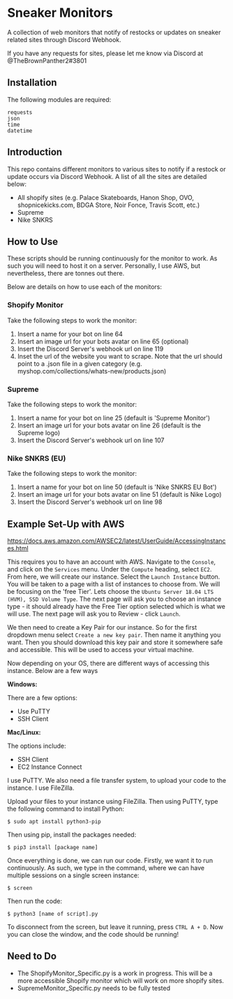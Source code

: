 # Sneaker Monitors
A collection of web monitors that notify of restocks or updates on sneaker related sites through Discord Webhook.

If you have any requests for sites, please let me know via Discord at @TheBrownPanther2#3801

## Installation
The following modules are required:
```
requests
json
time
datetime
```

## Introduction

This repo contains different monitors to various sites to notify if a restock or update occurs via Discord Webhook. A list of all the sites are detailed below:
- All shopify sites (e.g. Palace Skateboards, Hanon Shop, OVO, shopnicekicks.com, BDGA Store, Noir Fonce, Travis Scott, etc.)
- Supreme
- Nike SNKRS

## How to Use

These scripts should be running continuously for the monitor to work. As such you will need to host it on a server. Personally, I use AWS, but nevertheless, there are tonnes out there. 

Below are details on how to use each of the monitors:

### Shopify Monitor
Take the following steps to work the monitor:
1. Insert a name for your bot on line 64
2. Insert an image url for your bots avatar on line 65 (optional)
3. Insert the Discord Server's webhook url on line 119
4. Inset the url of the website you want to scrape. Note that the url should point to a .json file in a given category (e.g. myshop.com/collections/whats-new/products.json)

### Supreme
Take the following steps to work the monitor:
1. Insert a name for your bot on line 25 (default is 'Supreme Monitor')
2. Insert an image url for your bots avatar on line 26 (default is the Supreme logo)
3. Insert the Discord Server's webhook url on line 107

### Nike SNKRS (EU)
Take the following steps to work the monitor:
1. Insert a name for your bot on line 50 (default is 'Nike SNKRS EU Bot')
2. Insert an image url for your bots avatar on line 51 (default is Nike Logo)
3. Insert the Discord Server's webhook url on line 98

## Example Set-Up with AWS 

https://docs.aws.amazon.com/AWSEC2/latest/UserGuide/AccessingInstances.html

This requires you to have an account with AWS. Navigate to the `Console`, and click on the `Services` menu.
Under the `Compute` heading, select `EC2`.
From here, we will create our instance. 
Select the `Launch Instance` button. 
You will be taken to a page with a list of instances to choose from.
We will be focusing on the 'free Tier'. 
Lets choose the `Ubuntu Server 18.04 LTS (HVM), SSD Volume Type`. 
The next page will ask you to choose an instance type - it should already have the Free Tier option selected which is what we will use.
The next page will ask you to Review - click `Launch`. 

We then need to create a Key Pair for our instance. 
So for the first dropdown menu select `Create a new key pair`. 
Then name it anything you want. 
Then you should download this key pair and store it somewhere safe and accessible.
This will be used to access your virtual machine.

Now depending on your OS, there are different ways of accessing this instance.
Below are a few ways

**Windows:**

There are a few options:
- Use PuTTY
- SSH Client

**Mac/Linux:**

The options include:
- SSH Client
- EC2 Instance Connect

I use PuTTY. 
We also need a file transfer system, to upload your code to the instance.
I use FileZilla.

Upload your files to your instance using FileZilla. 
Then using PuTTY, type the following command to install Python:
```
$ sudo apt install python3-pip
```

Then using pip, install the packages needed:
```
$ pip3 install [package name]
```

Once everything is done, we can run our code. 
Firstly, we want it to run continuously. 
As such, we type in the command, where we can have multiple sessions on a single screen instance:
```
$ screen
``` 

Then run the code:
```
$ python3 [name of script].py
```

To disconnect from the screen, but leave it running, press ``CTRL A + D``.
Now you can close the window, and the code should be running!


## Need to Do

- The ShopifyMonitor_Specific.py is a work in progress. This will be a more accessible Shopify monitor which will work on more shopify sites.
- SupremeMonitor_Specific.py needs to be fully tested
